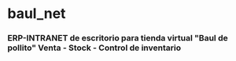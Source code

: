 # baul_net
### ERP-INTRANET de escritorio para tienda virtual "Baul de pollito" Venta - Stock - Control de inventario
